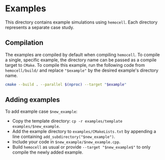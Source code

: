 # Examples

This directory contains example simulations using `hemocell`. Each directory
represents a separate case study.

## Compilation

The examples are compiled by default when compiling `hemocell`. To compile a
single, specific example, the directory name can be passed as a compile target
to `CMake`. To compile this example, run the following code from
`hemocell/build/` and replace `"$example"` by the desired example's directory
name.

```bash
cmake --build . --parallel $(nproc) --target "$example"
```

## Adding examples

To add example case `$new_example`:

- Copy the template directory: `cp -r examples/template examples/$new_example`.
- Add the example directory to `examples/CMakeLists.txt` by appending a line
  containing `add_subdirectory("$new_example")`.
- Include your code in `$new_example/$new_example.cpp`.
- Build `hemocell` as usual or provide `--target "$new_example$"` to only
  compile the newly added example.
